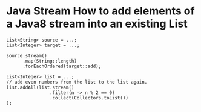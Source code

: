 Java Stream How to add elements of a Java8 stream into an existing List
=======================================================================

```
List<String> source = ...;
List<Integer> target = ...;

source.stream()
      .map(String::length)
      .forEachOrdered(target::add);
```

```
List<Integer> list = ...;
// add even numbers from the list to the list again.
list.addAll(list.stream()
                .filter(n -> n % 2 == 0)
                .collect(Collectors.toList())
);
```





